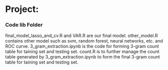 # Project: 
### Code lib Folder

final_model_lasso_and_cv.R and VAR.R are our final model. 
other_model.R contains other model such as svm, random forest, neural networks, etc. and ROC curve.
3_gram_extraction.ipynb is the code for forming 3-gram count table for taining set and testing set.
count.R is to further manage the count table generated by 3_gram_extraction.ipynb to form the final 3-gram count table for taining set and testing set.

